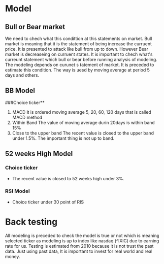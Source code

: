 # Model

## Bull or Bear market
We need to chech what this condittion at this statements on market.
Bull market is meaning that it is the statement of being increase the curruent price. It is presented to attack like bull from up to down. However Bear market is decreaseing on curruent states.
It is important to chech what's curreunt statement which bull or bear before running analysis of modeling. The modeling depends on curunet s tatement of market. It is preceded to estimate this condition.
The way is uesd by moving average at period 5 days and others.

## BB Model
###Choice ticker**
1. MACD 
it is ordered moving average 5, 20, 60, 120 days that is called MACD method
2. Within Band 
The value of moving average durin 20days is within band 15%
3. Close to the upper band
The recent value is closed to the upper band under 1.5%. The important thing is not up to band.

## 52 weeks High Model 
### Choice ticker
- The recent value is closed to 52 weeks high under 3%.

### RSI Model
- Choice ticker under 30 point of RIS

# Back testing
All modeling is preceded to check the model is true or not which is meaning selected ticker as modeling is up to index like nasdaq (^IXIC) due to earning rate for us. 
Testing is estimated from 2010 because it is not trust the past data. Just using past data, It is important to invest for real world and real money.



